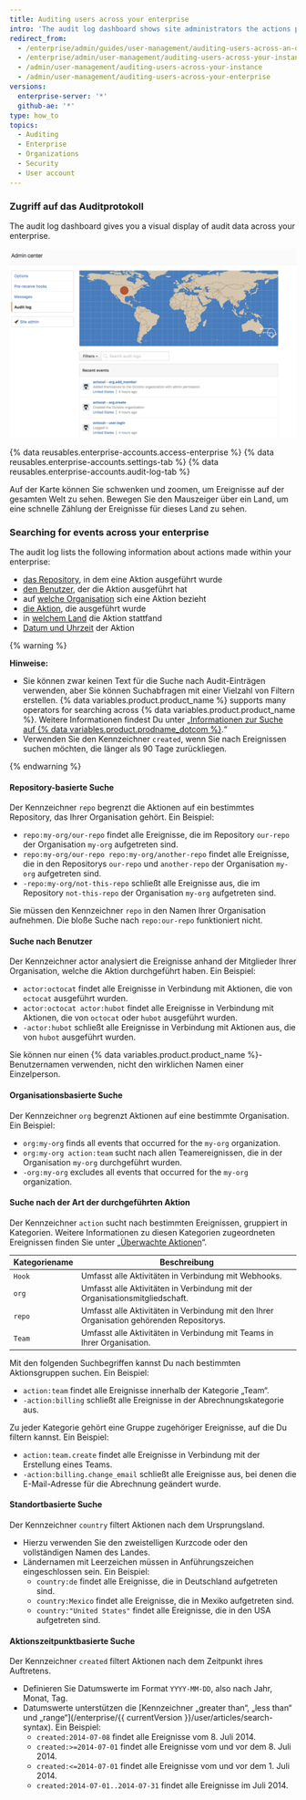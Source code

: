 ```yaml
---
title: Auditing users across your enterprise
intro: 'The audit log dashboard shows site administrators the actions performed by all users and organizations across your enterprise within the past 90 days, including details such as who performed the action, what the action was, and when the action was performed.'
redirect_from:
  - /enterprise/admin/guides/user-management/auditing-users-across-an-organization/
  - /enterprise/admin/user-management/auditing-users-across-your-instance
  - /admin/user-management/auditing-users-across-your-instance
  - /admin/user-management/auditing-users-across-your-enterprise
versions:
  enterprise-server: '*'
  github-ae: '*'
type: how_to
topics:
  - Auditing
  - Enterprise
  - Organizations
  - Security
  - User account
---
```


### Zugriff auf das Auditprotokoll

The audit log dashboard gives you a visual display of audit data across your enterprise.

![Instanzweites Auditprotokoll-Dashboard](/assets/images/enterprise/site-admin-settings/audit-log-dashboard-admin-center.png)

{% data reusables.enterprise-accounts.access-enterprise %}
{% data reusables.enterprise-accounts.settings-tab %}
{% data reusables.enterprise-accounts.audit-log-tab %}

Auf der Karte können Sie schwenken und zoomen, um Ereignisse auf der gesamten Welt zu sehen. Bewegen Sie den Mauszeiger über ein Land, um eine schnelle Zählung der Ereignisse für dieses Land zu sehen.

### Searching for events across your enterprise

The audit log lists the following information about actions made within your enterprise:

* [das Repository](#search-based-on-the-repository), in dem eine Aktion ausgeführt wurde
* [den Benutzer](#search-based-on-the-user), der die Aktion ausgeführt hat
* auf [welche Organisation](#search-based-on-the-organization) sich eine Aktion bezieht
* [die Aktion](#search-based-on-the-action-performed), die ausgeführt wurde
* in [welchem Land](#search-based-on-the-location) die Aktion stattfand
* [Datum und Uhrzeit](#search-based-on-the-time-of-action) der Aktion

{% warning %}

**Hinweise:**

- Sie können zwar keinen Text für die Suche nach Audit-Einträgen verwenden, aber Sie können Suchabfragen mit einer Vielzahl von Filtern erstellen. {% data variables.product.product_name %} supports many operators for searching across {% data variables.product.product_name %}. Weitere Informationen findest Du unter „[Informationen zur Suche auf {% data variables.product.prodname_dotcom %}](/github/searching-for-information-on-github/about-searching-on-github).“
- Verwenden Sie den Kennzeichner `created`, wenn Sie nach Ereignissen suchen möchten, die länger als 90 Tage zurückliegen.

{% endwarning %}

#### Repository-basierte Suche

Der Kennzeichner `repo` begrenzt die Aktionen auf ein bestimmtes Repository, das Ihrer Organisation gehört. Ein Beispiel:

* `repo:my-org/our-repo` findet alle Ereignisse, die im Repository `our-repo` der Organisation `my-org` aufgetreten sind.
* `repo:my-org/our-repo repo:my-org/another-repo` findet alle Ereignisse, die in den Repositorys `our-repo` und `another-repo` der Organisation `my-org` aufgetreten sind.
* `-repo:my-org/not-this-repo` schließt alle Ereignisse aus, die im Repository `not-this-repo` der Organisation `my-org` aufgetreten sind.

Sie müssen den Kennzeichner `repo` in den Namen Ihrer Organisation aufnehmen. Die bloße Suche nach `repo:our-repo` funktioniert nicht.

#### Suche nach Benutzer

Der Kennzeichner </code>actor</code> analysiert die Ereignisse anhand der Mitglieder Ihrer Organisation, welche die Aktion durchgeführt haben. Ein Beispiel:

* `actor:octocat` findet alle Ereignisse in Verbindung mit Aktionen, die von `octocat` ausgeführt wurden.
* `actor:octocat actor:hubot` findet alle Ereignisse in Verbindung mit Aktionen, die von `octocat` oder `hubot` ausgeführt wurden.
* `-actor:hubot` schließt alle Ereignisse in Verbindung mit Aktionen aus, die von `hubot` ausgeführt wurden.

Sie können nur einen {% data variables.product.product_name %}-Benutzernamen verwenden, nicht den wirklichen Namen einer Einzelperson.

#### Organisationsbasierte Suche

Der Kennzeichner `org` begrenzt Aktionen auf eine bestimmte Organisation. Ein Beispiel:

* `org:my-org` finds all events that occurred for the `my-org` organization.
* `org:my-org action:team` sucht nach allen Teamereignissen, die in der Organisation `my-org` durchgeführt wurden.
* `-org:my-org` excludes all events that occurred for the `my-org` organization.

#### Suche nach der Art der durchgeführten Aktion

Der Kennzeichner `action` sucht nach bestimmten Ereignissen, gruppiert in Kategorien. Weitere Informationen zu diesen Kategorien zugeordneten Ereignissen finden Sie unter „[Überwachte Aktionen](/admin/user-management/audited-actions)“.

| Kategoriename | Beschreibung                                                                              |
| ------------- | ----------------------------------------------------------------------------------------- |
| `Hook`        | Umfasst alle Aktivitäten in Verbindung mit Webhooks.                                      |
| `org`         | Umfasst alle Aktivitäten in Verbindung mit der Organisationsmitgliedschaft.               |
| `repo`        | Umfasst alle Aktivitäten in Verbindung mit den Ihrer Organisation gehörenden Repositorys. |
| `Team`        | Umfasst alle Aktivitäten in Verbindung mit Teams in Ihrer Organisation.                   |

Mit den folgenden Suchbegriffen kannst Du nach bestimmten Aktionsgruppen suchen. Ein Beispiel:

* `action:team` findet alle Ereignisse innerhalb der Kategorie „Team“.
* `-action:billing` schließt alle Ereignisse in der Abrechnungskategorie aus.

Zu jeder Kategorie gehört eine Gruppe zugehöriger Ereignisse, auf die Du filtern kannst. Ein Beispiel:

* `action:team.create` findet alle Ereignisse in Verbindung mit der Erstellung eines Teams.
* `-action:billing.change_email` schließt alle Ereignisse aus, bei denen die E-Mail-Adresse für die Abrechnung geändert wurde.

#### Standortbasierte Suche

Der Kennzeichner `country` filtert Aktionen nach dem Ursprungsland.
- Hierzu verwenden Sie den zweistelligen Kurzcode oder den vollständigen Namen des Landes.
- Ländernamen mit Leerzeichen müssen in Anführungszeichen eingeschlossen sein. Ein Beispiel:
  * `country:de` findet alle Ereignisse, die in Deutschland aufgetreten sind.
  * `country:Mexico` findet alle Ereignisse, die in Mexiko aufgetreten sind.
  * `country:"United States"` findet alle Ereignisse, die in den USA aufgetreten sind.

#### Aktionszeitpunktbasierte Suche

Der Kennzeichner `created` filtert Aktionen nach dem Zeitpunkt ihres Auftretens.
- Definieren Sie Datumswerte im Format `YYYY-MM-DD`, also nach Jahr, Monat, Tag.
- Datumswerte unterstützen die [Kennzeichner „greater than“, „less than“ und „range“](/enterprise/{{ currentVersion }}/user/articles/search-syntax). Ein Beispiel:
  * `created:2014-07-08` findet alle Ereignisse vom 8. Juli 2014.
  * `created:>=2014-07-01` findet alle Ereignisse vom und vor dem 8. Juli 2014.
  * `created:<=2014-07-01` findet alle Ereignisse vom und vor dem 1. Juli 2014.
  * `created:2014-07-01..2014-07-31` findet alle Ereignisse im Juli 2014.
